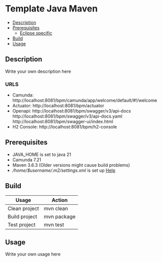 # Template Java Maven

- [Description](#description)
- [Prerequisites](#prerequisites)
    - [Eclipse specific](#eclipse-specific)
- [Build](#build)
- [Usage](#usage)

## Description

Write your own description here

### URLS

- Camunda: http://localhost:8081/bpm/camunda/app/welcome/default/#!/welcome
- Actuator: http://localhost:8081/bpm/actuator
- Openapi: http://localhost:8081/bpm/swagger/v3/api-docs
           http://localhost:8081/bpm/swagger/v3/api-docs.yaml
           http://localhost:8081/bpm/swagger-ui/index.html
- H2 Console: http://localhost:8081/bpm/h2-console


## Prerequisites

- JAVA_HOME is set to java 21
- Camunda 7.21
- Maven 3.6.3 (Older versions might cause build problems)
- *_/home/$username/.m2/settings.xml_* is set
  up [Help](https://swp-confluence.atlassian.net/wiki/spaces/SWPIT/pages/411173348/How+to+Install+and+setup+maven#Setting-up-the-maven-settings)


## Build

| Usage         | Action                   |
|---------------|--------------------------|
| Clean project | mvn clean                |
| Build project | mvn package              |
| Test project  | mvn test                 |

## Usage

Write your own usage here
